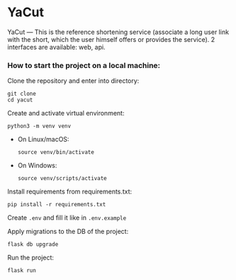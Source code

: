 # YaCut

YaCut — This is the reference shortening service (associate a long user link with the short, which the user himself offers or provides the service). 2 interfaces are available: web, api.

### How to start the project on a local machine:

Clone the repository and enter into directory:
```
git clone 
cd yacut
```

Create and activate virtual environment:
```
python3 -m venv venv
```

* On Linux/macOS:
    ```
    source venv/bin/activate
    ```

* On Windows:
    ```
    source venv/scripts/activate
    ```

Install requirements from requirements.txt:
```
pip install -r requirements.txt
```

Create `.env` and fill it like in `.env.example`

Apply migrations to the DB of the project:
```
flask db upgrade
```

Run the project:
```
flask run
```
